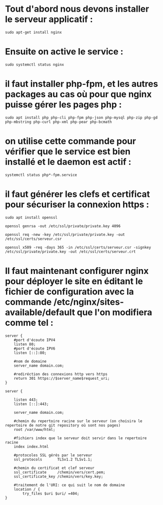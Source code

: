 # Tout d'abord nous devons installer le serveur applicatif :
```
sudo apt-get install nginx
```
# Ensuite on active le service :
```
sudo systemctl status nginx
```
# il faut installer php-fpm, et les autres packages au cas où pour que nginx puisse gérer les pages php :
```
sudo apt install php php-cli php-fpm php-json php-mysql php-zip php-gd  php-mbstring php-curl php-xml php-pear php-bcmath
```
# on utilise cette commande pour vérifier que le service est bien installé et le daemon est actif :
```
systemctl status php*-fpm.service
```
# il faut générer les clefs et certificat pour sécuriser la connexion https :
```
sudo apt install openssl
```
```
openssl genrsa -out /etc/ssl/private/private.key 4096
```
```
openssl req -new -key /etc/ssl/private/private.key -out /etc/ssl/certs/serveur.csr
```
```
openssl x509 -req -days 365 -in /etc/ssl/certs/serveur.csr -signkey /etc/ssl/private/private.key -out /etc/ssl/certs/serveur.crt
```
# Il faut maintenant configurer nginx pour déployer le site en éditant le fichier de configuration avec la commande  /etc/nginx/sites-available/default que l'on modifiera comme tel :
```
server {
    #port d'écoute IPV4
    listen 80;
    #port d'écoute IPV6
    listen [::]:80;

    #nom de domaine
    server_name domain.com;

    #rediréction des connexions http vers https
    return 301 https://$server_name$request_uri;
}

server {

    listen 443;
    listen [::]:443;

    server_name domain.com;

    #chemin du repertoire racine sur le serveur (on choisira le repertoire de notre git repository où sont nos pages)
    root /var/www/html;

    #fichiers index que le serveur doit servir dans le repertoire racine
    index index.html

    #protocoles SSL gérés par le serveur
    ssl_protocols       TLSv1.2 TLSv1.1;

    #chemin du certificat et clef serveur
    ssl_certificate     /chemin/vers/cert.pem;
    ssl_certificate_key /chemin/vers/key.key;

    #traitement de l'URI: ce qui suit le nom de domaine
    location / {
        try_files $uri $uri/ =404;
}
```
